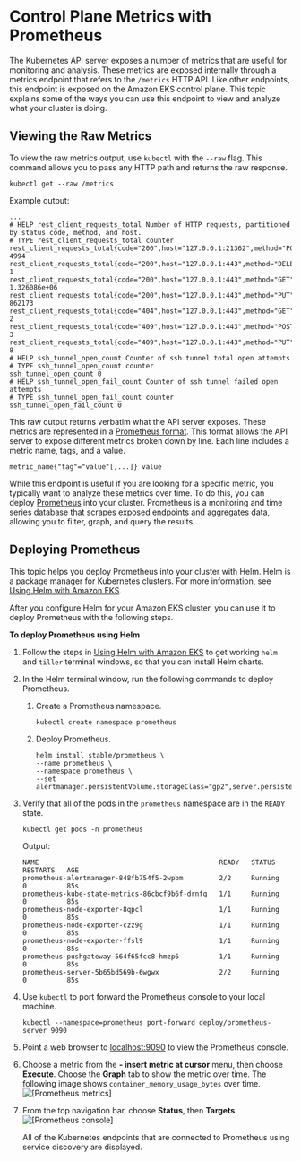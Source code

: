 # Control Plane Metrics with Prometheus<a name="prometheus"></a>

The Kubernetes API server exposes a number of metrics that are useful for monitoring and analysis\. These metrics are exposed internally through a metrics endpoint that refers to the `/metrics` HTTP API\. Like other endpoints, this endpoint is exposed on the Amazon EKS control plane\. This topic explains some of the ways you can use this endpoint to view and analyze what your cluster is doing\.

## Viewing the Raw Metrics<a name="view-raw-metrics"></a>

To view the raw metrics output, use `kubectl` with the `--raw` flag\. This command allows you to pass any HTTP path and returns the raw response\.

```
kubectl get --raw /metrics
```

Example output:

```
...
# HELP rest_client_requests_total Number of HTTP requests, partitioned by status code, method, and host.
# TYPE rest_client_requests_total counter
rest_client_requests_total{code="200",host="127.0.0.1:21362",method="POST"} 4994
rest_client_requests_total{code="200",host="127.0.0.1:443",method="DELETE"} 1
rest_client_requests_total{code="200",host="127.0.0.1:443",method="GET"} 1.326086e+06
rest_client_requests_total{code="200",host="127.0.0.1:443",method="PUT"} 862173
rest_client_requests_total{code="404",host="127.0.0.1:443",method="GET"} 2
rest_client_requests_total{code="409",host="127.0.0.1:443",method="POST"} 3
rest_client_requests_total{code="409",host="127.0.0.1:443",method="PUT"} 8
# HELP ssh_tunnel_open_count Counter of ssh tunnel total open attempts
# TYPE ssh_tunnel_open_count counter
ssh_tunnel_open_count 0
# HELP ssh_tunnel_open_fail_count Counter of ssh tunnel failed open attempts
# TYPE ssh_tunnel_open_fail_count counter
ssh_tunnel_open_fail_count 0
```

This raw output returns verbatim what the API server exposes\. These metrics are represented in a [Prometheus format](https://github.com/prometheus/docs/blob/master/content/docs/instrumenting/exposition_formats.md)\. This format allows the API server to expose different metrics broken down by line\. Each line includes a metric name, tags, and a value\.

```
metric_name{"tag"="value"[,...]} value
```

While this endpoint is useful if you are looking for a specific metric, you typically want to analyze these metrics over time\. To do this, you can deploy [Prometheus](https://prometheus.io/) into your cluster\. Prometheus is a monitoring and time series database that scrapes exposed endpoints and aggregates data, allowing you to filter, graph, and query the results\.

## Deploying Prometheus<a name="deploy-prometheus"></a>

This topic helps you deploy Prometheus into your cluster with Helm\. Helm is a package manager for Kubernetes clusters\. For more information, see [Using Helm with Amazon EKS](helm.md)\.

After you configure Helm for your Amazon EKS cluster, you can use it to deploy Prometheus with the following steps\.

**To deploy Prometheus using Helm**

1. Follow the steps in [Using Helm with Amazon EKS](helm.md) to get working `helm` and `tiller` terminal windows, so that you can install Helm charts\.

1. In the Helm terminal window, run the following commands to deploy Prometheus\.

   1. Create a Prometheus namespace\.

      ```
      kubectl create namespace prometheus
      ```

   1. Deploy Prometheus\.

      ```
      helm install stable/prometheus \
      --name prometheus \
      --namespace prometheus \
      --set alertmanager.persistentVolume.storageClass="gp2",server.persistentVolume.storageClass="gp2"
      ```

1. Verify that all of the pods in the `prometheus` namespace are in the `READY` state\.

   ```
   kubectl get pods -n prometheus
   ```

   Output:

   ```
   NAME                                             READY   STATUS    RESTARTS   AGE
   prometheus-alertmanager-848fb754f5-2wpbm         2/2     Running   0          85s
   prometheus-kube-state-metrics-86cbcf9b6f-drnfq   1/1     Running   0          85s
   prometheus-node-exporter-8qpcl                   1/1     Running   0          85s
   prometheus-node-exporter-czz9g                   1/1     Running   0          85s
   prometheus-node-exporter-ffsl9                   1/1     Running   0          85s
   prometheus-pushgateway-564f65fcc8-hmzp6          1/1     Running   0          85s
   prometheus-server-5b65bd569b-6wgwx               2/2     Running   0          85s
   ```

1. Use `kubectl` to port forward the Prometheus console to your local machine\.

   ```
   kubectl --namespace=prometheus port-forward deploy/prometheus-server 9090
   ```

1. Point a web browser to [localhost:9090]() to view the Prometheus console\.

1. Choose a metric from the **\- insert metric at cursor** menu, then choose **Execute**\. Choose the **Graph** tab to show the metric over time\. The following image shows `container_memory_usage_bytes` over time\.  
![\[Prometheus metrics\]](http://docs.aws.amazon.com/eks/latest/userguide/images/prometheus-metric.png)

1. From the top navigation bar, choose **Status**, then **Targets**\.  
![\[Prometheus console\]](http://docs.aws.amazon.com/eks/latest/userguide/images/prometheus.png)

   All of the Kubernetes endpoints that are connected to Prometheus using service discovery are displayed\.